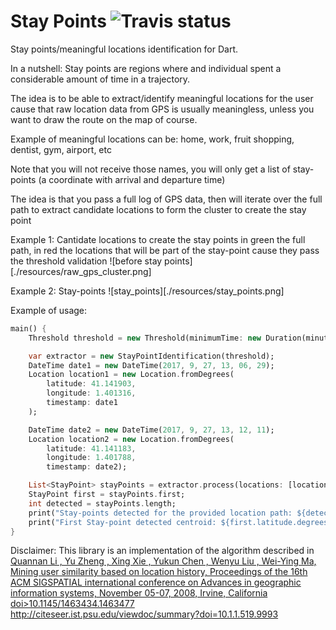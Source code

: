 # Stay Points ![Travis status][travis_status]

Stay points/meaningful locations identification for Dart.

In a nutshell: Stay points are regions where and individual spent a considerable amount of time in a trajectory.

The idea is to be able to extract/identify meaningful locations for the user 
cause that raw location data from GPS is usually meaningless, 
unless you want to draw the route on the map of course.

Example of meaningful locations can be: home, work, fruit shopping, dentist, gym, airport, etc

Note that you will not receive those names, 
you will only get a list of stay-points (a coordinate with arrival and departure time) 

The idea is that you pass a full log of GPS data,
then will iterate over the full path to extract candidate locations to form the cluster to create the stay point

Example 1: Cantidate locations to create the stay points
in green the full path, in red the locations that will be part of the stay-point cause they pass the threshold validation
![before stay points][./resources/raw_gps_cluster.png]

Example 2: Stay-points
![stay_points][./resources/stay_points.png]

Example of usage:

```dart
main() {
    Threshold threshold = new Threshold(minimumTime: new Duration(minutes: 4), minimumDistance: new Distance(meters: 20.0));

    var extractor = new StayPointIdentification(threshold);
    DateTime date1 = new DateTime(2017, 9, 27, 13, 06, 29);
    Location location1 = new Location.fromDegrees(
        latitude: 41.141903,
        longitude: 1.401316,
        timestamp: date1
    );

    DateTime date2 = new DateTime(2017, 9, 27, 13, 12, 11);
    Location location2 = new Location.fromDegrees(
        latitude: 41.141183,
        longitude: 1.401788,
        timestamp: date2);

    List<StayPoint> stayPoints = extractor.process(locations: [location1, location2]);
    StayPoint first = stayPoints.first;
    int detected = stayPoints.length;
    print("Stay-points detected for the provided location path: ${detected}");
    print("First Stay-point detected centroid: ${first.latitude.degrees},${first.longitude.degrees}, arrival: ${first.arrival}, departurde: ${first.departure}");
}
```

Disclaimer: This library is an implementation of the algorithm described in [Quannan Li , Yu Zheng , Xing Xie , Yukun Chen , Wenyu Liu , Wei-Ying Ma, Mining user similarity based on location history, Proceedings of the 16th ACM SIGSPATIAL international conference on Advances in geographic information systems, November 05-07, 2008, Irvine, California  doi>10.1145/1463434.1463477][1] 
http://citeseer.ist.psu.edu/viewdoc/summary?doi=10.1.1.519.9993

[1]: https://doi.org/10.1145/1463434.1463477
[travis_status]: https://travis-ci.org/yeradis/stay_points.dart.svg?branch=master